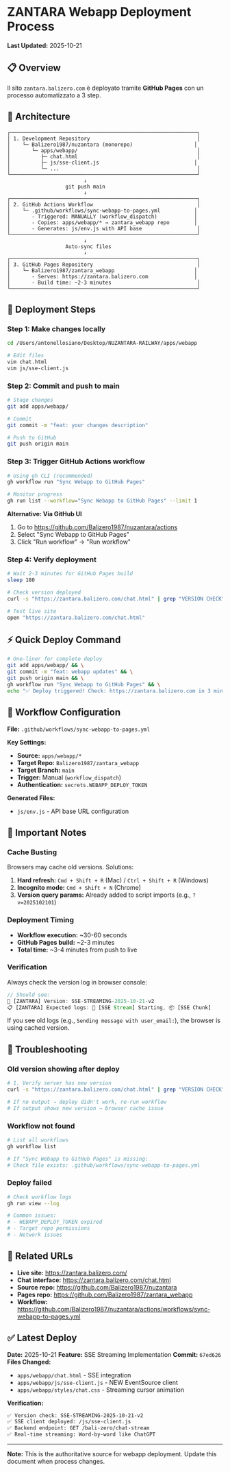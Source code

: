 # ZANTARA Webapp Deployment Process

**Last Updated:** 2025-10-21

## 📋 Overview

Il sito `zantara.balizero.com` è deployato tramite **GitHub Pages** con un processo automatizzato a 3 step.

## 🔄 Architecture

```
┌─────────────────────────────────────────────────────────────┐
│ 1. Development Repository                                   │
│    └─ Balizero1987/nuzantara (monorepo)                    │
│       └─ apps/webapp/                                       │
│          ├─ chat.html                                       │
│          ├─ js/sse-client.js                               │
│          └─ ...                                             │
└─────────────────────────────────────────────────────────────┘
                         ↓
                   git push main
                         ↓
┌─────────────────────────────────────────────────────────────┐
│ 2. GitHub Actions Workflow                                  │
│    └─ .github/workflows/sync-webapp-to-pages.yml           │
│       - Triggered: MANUALLY (workflow_dispatch)            │
│       - Copies: apps/webapp/* → zantara_webapp repo        │
│       - Generates: js/env.js with API base                  │
└─────────────────────────────────────────────────────────────┘
                         ↓
                   Auto-sync files
                         ↓
┌─────────────────────────────────────────────────────────────┐
│ 3. GitHub Pages Repository                                  │
│    └─ Balizero1987/zantara_webapp                          │
│       - Serves: https://zantara.balizero.com               │
│       - Build time: ~2-3 minutes                            │
└─────────────────────────────────────────────────────────────┘
```

## 🚀 Deployment Steps

### **Step 1: Make changes locally**

```bash
cd /Users/antonellosiano/Desktop/NUZANTARA-RAILWAY/apps/webapp

# Edit files
vim chat.html
vim js/sse-client.js
```

### **Step 2: Commit and push to main**

```bash
# Stage changes
git add apps/webapp/

# Commit
git commit -m "feat: your changes description"

# Push to GitHub
git push origin main
```

### **Step 3: Trigger GitHub Actions workflow**

```bash
# Using gh CLI (recommended)
gh workflow run "Sync Webapp to GitHub Pages"

# Monitor progress
gh run list --workflow="Sync Webapp to GitHub Pages" --limit 1
```

**Alternative: Via GitHub UI**
1. Go to https://github.com/Balizero1987/nuzantara/actions
2. Select "Sync Webapp to GitHub Pages"
3. Click "Run workflow" → "Run workflow"

### **Step 4: Verify deployment**

```bash
# Wait 2-3 minutes for GitHub Pages build
sleep 180

# Check version deployed
curl -s "https://zantara.balizero.com/chat.html" | grep "VERSION CHECK"

# Test live site
open "https://zantara.balizero.com/chat.html"
```

## ⚡ Quick Deploy Command

```bash
# One-liner for complete deploy
git add apps/webapp/ && \
git commit -m "feat: webapp updates" && \
git push origin main && \
gh workflow run "Sync Webapp to GitHub Pages" && \
echo "✅ Deploy triggered! Check: https://zantara.balizero.com in 3 minutes"
```

## 🔧 Workflow Configuration

**File:** `.github/workflows/sync-webapp-to-pages.yml`

**Key Settings:**
- **Source:** `apps/webapp/*`
- **Target Repo:** `Balizero1987/zantara_webapp`
- **Target Branch:** `main`
- **Trigger:** Manual (`workflow_dispatch`)
- **Authentication:** `secrets.WEBAPP_DEPLOY_TOKEN`

**Generated Files:**
- `js/env.js` - API base URL configuration

## 📝 Important Notes

### **Cache Busting**
Browsers may cache old versions. Solutions:
1. **Hard refresh:** `Cmd + Shift + R` (Mac) / `Ctrl + Shift + R` (Windows)
2. **Incognito mode:** `Cmd + Shift + N` (Chrome)
3. **Version query params:** Already added to script imports (e.g., `?v=2025102101`)

### **Deployment Timing**
- **Workflow execution:** ~30-60 seconds
- **GitHub Pages build:** ~2-3 minutes
- **Total time:** ~3-4 minutes from push to live

### **Verification**
Always check the version log in browser console:
```javascript
// Should see:
🚀 [ZANTARA] Version: SSE-STREAMING-2025-10-21-v2
📋 [ZANTARA] Expected logs: 🌊 [SSE Stream] Starting, 📦 [SSE Chunk]
```

If you see old logs (e.g., `Sending message with user_email:`), the browser is using cached version.

## 🐛 Troubleshooting

### **Old version showing after deploy**

```bash
# 1. Verify server has new version
curl -s "https://zantara.balizero.com/chat.html" | grep "VERSION CHECK"

# If no output → deploy didn't work, re-run workflow
# If output shows new version → browser cache issue
```

### **Workflow not found**

```bash
# List all workflows
gh workflow list

# If "Sync Webapp to GitHub Pages" is missing:
# Check file exists: .github/workflows/sync-webapp-to-pages.yml
```

### **Deploy failed**

```bash
# Check workflow logs
gh run view --log

# Common issues:
# - WEBAPP_DEPLOY_TOKEN expired
# - Target repo permissions
# - Network issues
```

## 🔗 Related URLs

- **Live site:** https://zantara.balizero.com/
- **Chat interface:** https://zantara.balizero.com/chat.html
- **Source repo:** https://github.com/Balizero1987/nuzantara
- **Pages repo:** https://github.com/Balizero1987/zantara_webapp
- **Workflow:** https://github.com/Balizero1987/nuzantara/actions/workflows/sync-webapp-to-pages.yml

## ✅ Latest Deploy

**Date:** 2025-10-21
**Feature:** SSE Streaming Implementation
**Commit:** `67ed626`
**Files Changed:**
- `apps/webapp/chat.html` - SSE integration
- `apps/webapp/js/sse-client.js` - NEW EventSource client
- `apps/webapp/styles/chat.css` - Streaming cursor animation

**Verification:**
```bash
✅ Version check: SSE-STREAMING-2025-10-21-v2
✅ SSE client deployed: /js/sse-client.js
✅ Backend endpoint: GET /bali-zero/chat-stream
✅ Real-time streaming: Word-by-word like ChatGPT
```

---

**Note:** This is the authoritative source for webapp deployment. Update this document when process changes.
